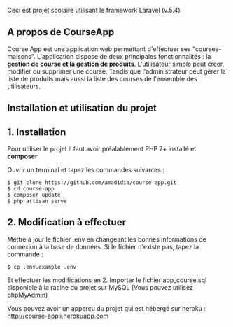 Ceci est projet scolaire utilisant le framework Laravel (v.5.4)
## A propos de CourseApp

Course App est une application web permettant d'effectuer ses "courses-maisons". 
L'application dispose de deux principales fonctionnalités : la <b>gestion de course et la gestion de produits</b>. 
L'utilisateur simple peut créer, modifier ou supprimer une course. Tandis que l'administrateur peut gérer la liste de produits mais aussi la liste des courses de l'ensemble des utilisateurs.

## Installation et  utilisation du projet
## 1. Installation
Pour utiliser le projet il faut avoir préalablement PHP 7+ installé et **composer**

Ouvrir un terminal et tapez les commandes suivantes :
```
$ git clone https://github.com/amad1dia/course-app.git
$ cd course-app
$ composer update
$ php artisan serve
```
## 2. Modification à effectuer
Mettre à jour le fichier .env en changeant les bonnes informations de connexion à la base de données.
Si le fichier n'existe pas, tapez la commande :
```
$ cp .env.example .env
```
Et effectuer les modifications en 2.
Importer le fichier app_course.sql disponible à la racine du projet sur MySQL (Vous pouvez utilisez phpMyAdmin)


Vous pouvez avoir un apperçu du projet qui est hébergé sur heroku : 
http://course-appli.herokuapp.com


